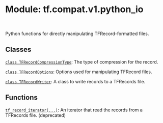 <div itemscope itemtype="http://developers.google.com/ReferenceObject">
<meta itemprop="name" content="tf.compat.v1.python_io" />
<meta itemprop="path" content="Stable" />
</div>

# Module: tf.compat.v1.python_io


<table class="tfo-notebook-buttons tfo-api" align="left">
</table>



Python functions for directly manipulating TFRecord-formatted files.



## Classes

[`class TFRecordCompressionType`](../../../tf/compat/v1/io/TFRecordCompressionType.md): The type of compression for the record.

[`class TFRecordOptions`](../../../tf/io/TFRecordOptions.md): Options used for manipulating TFRecord files.

[`class TFRecordWriter`](../../../tf/io/TFRecordWriter.md): A class to write records to a TFRecords file.

## Functions

[`tf_record_iterator(...)`](../../../tf/compat/v1/io/tf_record_iterator.md): An iterator that read the records from a TFRecords file. (deprecated)

